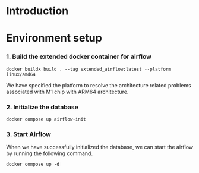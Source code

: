 # Introduction

# Environment setup
### **1. Build the extended docker container for airflow**

```commandline
docker buildx build . --tag extended_airflow:latest --platform linux/amd64
```
We have specified the platform to resolve the architecture related problems associated with M1 chip with ARM64 architecture.

### **2. Initialize the database**
```commandline
docker compose up airflow-init
```
### **3. Start Airflow**
When we have successfully initialized the database, we can start the airflow by running the following command.
```commandline
docker compose up -d
```
